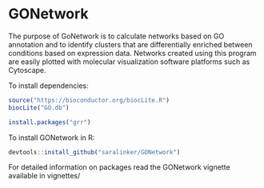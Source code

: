# GONetwork

The purpose of GoNetwork is to calculate networks based on GO annotation and to identify clusters that are differentially enriched between conditions based on expression data. Networks created using this program are easily plotted with molecular visualization software platforms such as Cytoscape. 

To install dependencies:
```r
source("https://bioconductor.org/biocLite.R")
biocLite("GO.db")

install.packages("grr")
```

To install GONetwork in R:
```r
devtools::install_github("saralinker/GONetwork")
```

For detailed information on packages read the GONetwork vignette available in vignettes/


